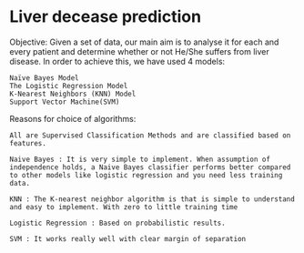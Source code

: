 # Liver decease prediction

Objective:
	Given a set of data, our main aim is to analyse it for each and every patient and determine whether or not He/She suffers from liver disease. In order to achieve this, we have used 4 models:
  
    Naïve Bayes Model 
    The Logistic Regression Model	
    K-Nearest Neighbors (KNN) Model
    Support Vector Machine(SVM)
    
 Reasons for choice of algorithms:

    All are Supervised Classification Methods and are classified based on features.

    Naive Bayes : It is very simple to implement. When assumption of independence holds, a Naive Bayes classifier performs better compared to other models like logistic regression and you need less training data.  

    KNN : The K-nearest neighbor algorithm is that is simple to understand and easy to implement. With zero to little training time

    Logistic Regression : Based on probabilistic results.

    SVM : It works really well with clear margin of separation

